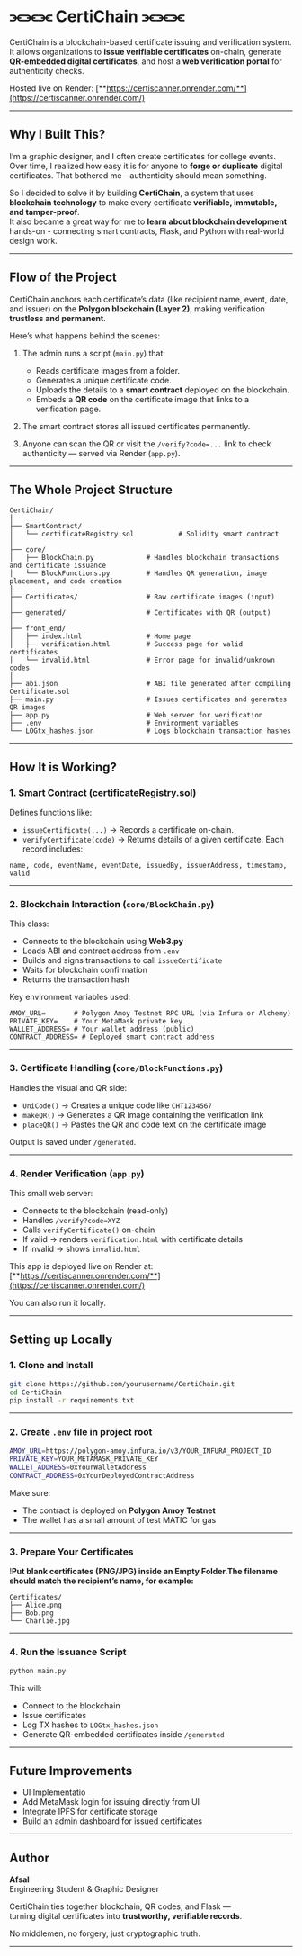 # ⫘⫘⫘ CertiChain ⫘⫘⫘

CertiChain is a blockchain-based certificate issuing and verification system.\
It allows organizations to **issue verifiable certificates** on-chain, generate **QR-embedded digital certificates**, and host a **web verification portal** for authenticity checks.

Hosted live on Render: [**https://certiscanner.onrender.com/**](https://certiscanner.onrender.com/)

---

## Why I Built This?

I’m a graphic designer, and I often create certificates for college events. Over time, I realized how easy it is for anyone to **forge or duplicate** digital certificates. That bothered me - authenticity should mean something.

So I decided to solve it by building **CertiChain**, a system that uses **blockchain technology** to make every certificate **verifiable, immutable, and tamper-proof**.\
It also became a great way for me to **learn about blockchain development** hands-on - connecting smart contracts, Flask, and Python with real-world design work.

---

## Flow of the Project

CertiChain  anchors each certificate’s data (like recipient name, event, date, and issuer) on the **Polygon blockchain (Layer 2)**, making verification **trustless and permanent**.

Here’s what happens behind the scenes:

1. The admin runs a script (`main.py`) that:

   - Reads certificate images from a folder.
   - Generates a unique certificate code.
   - Uploads the details to a **smart contract** deployed on the blockchain.
   - Embeds a **QR code** on the certificate image that links to a verification page.

2. The smart contract stores all issued certificates permanently.

3. Anyone can scan the QR or visit the `/verify?code=...` link to check authenticity — served via Render (`app.py`).

---

## The Whole Project Structure

```
CertiChain/
│
├── SmartContract/
│   └── certificateRegistry.sol           # Solidity smart contract
│
├── core/
│   ├── BlockChain.py             # Handles blockchain transactions and certificate issuance
│   └── BlockFunctions.py         # Handles QR generation, image placement, and code creation
│
├── Certificates/                 # Raw certificate images (input)
│
├── generated/                    # Certificates with QR (output)
│
├── front_end/
│   ├── index.html                # Home page
│   ├── verification.html         # Success page for valid certificates
│   └── invalid.html              # Error page for invalid/unknown codes
│
├── abi.json                      # ABI file generated after compiling Certificate.sol
├── main.py                       # Issues certificates and generates QR images
├── app.py                        # Web server for verification
├── .env                          # Environment variables 
└── LOGtx_hashes.json             # Logs blockchain transaction hashes
```

---

## How It is Working?

### 1. Smart Contract (certificateRegistry.sol)

Defines functions like:

- `issueCertificate(...)` → Records a certificate on-chain.
- `verifyCertificate(code)` → Returns details of a given certificate. Each record includes:

```
name, code, eventName, eventDate, issuedBy, issuerAddress, timestamp, valid
```

---

### 2. Blockchain Interaction (`core/BlockChain.py`)

This class:

- Connects to the blockchain using **Web3.py**
- Loads ABI and contract address from `.env`
- Builds and signs transactions to call `issueCertificate`
- Waits for blockchain confirmation
- Returns the transaction hash

Key environment variables used:

```env
AMOY_URL=       # Polygon Amoy Testnet RPC URL (via Infura or Alchemy)
PRIVATE_KEY=    # Your MetaMask private key
WALLET_ADDRESS= # Your wallet address (public)
CONTRACT_ADDRESS= # Deployed smart contract address
```

---

### 3. Certificate Handling (`core/BlockFunctions.py`)

Handles the visual and QR side:

- `UniCode()` → Creates a unique code like `CHT1234567`
- `makeQR()` → Generates a QR image containing the verification link
- `placeQR()` → Pastes the QR and code text on the certificate image

Output is saved under `/generated`.

---

### 4. Render Verification (`app.py`)

This small web server:

- Connects to the blockchain (read-only)
- Handles `/verify?code=XYZ`
- Calls `verifyCertificate()` on-chain
- If valid → renders `verification.html` with certificate details
- If invalid → shows `invalid.html`

This app is deployed live on Render at:\
[**https://certiscanner.onrender.com/**](https://certiscanner.onrender.com/)

You can also run it locally.

---

## Setting up Locally

### 1. Clone and Install

```bash
git clone https://github.com/yourusername/CertiChain.git
cd CertiChain
pip install -r requirements.txt
```

---

### 2. Create `.env` file in project root

```bash
AMOY_URL=https://polygon-amoy.infura.io/v3/YOUR_INFURA_PROJECT_ID
PRIVATE_KEY=YOUR_METAMASK_PRIVATE_KEY
WALLET_ADDRESS=0xYourWalletAddress
CONTRACT_ADDRESS=0xYourDeployedContractAddress
```

Make sure:

- The contract is deployed on **Polygon Amoy Testnet**
- The wallet has a small amount of test MATIC for gas

---

### 3. Prepare Your Certificates

!**Put blank certificates (PNG/JPG) inside ********************************************************************************an Empty Folder********************************************************************************.The filename should match the recipient’s name, for example:**

```
Certificates/
├── Alice.png
├── Bob.png
└── Charlie.jpg
```

---

### 4. Run the Issuance Script

```bash
python main.py
```

This will:

- Connect to the blockchain
- Issue certificates
- Log TX hashes to `LOGtx_hashes.json`
- Generate QR-embedded certificates inside `/generated`

---

## Future Improvements

- UI Implementatio
- Add MetaMask login for issuing directly from UI
- Integrate IPFS for certificate storage
- Build an admin dashboard for issued certificates

---

## Author

**Afsal**\
Engineering Student & Graphic Designer



CertiChain ties together blockchain, QR codes, and Flask —\
turning digital certificates into **trustworthy, verifiable records**.

No middlemen, no forgery, just cryptographic truth.



---

